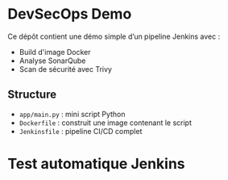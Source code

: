 # DevSecOps Demo

Ce dépôt contient une démo simple d’un pipeline Jenkins avec :

- Build d'image Docker
- Analyse SonarQube
- Scan de sécurité avec Trivy

## Structure

- `app/main.py` : mini script Python
- `Dockerfile` : construit une image contenant le script
- `Jenkinsfile` : pipeline CI/CD complet
# Test automatique Jenkins
